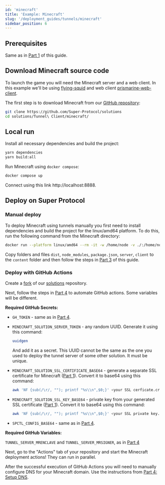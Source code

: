 ```yaml
---
id: 'minecraft'
title: 'Example: Minecraft'
slug: '/deployment_guides/tunnels/minecraft'
sidebar_position: 6
---
```


## Prerequisites

Same as in [Part 1](/developers/deployment_guides/tunnels/preparing) of this guide.

## Download Minecraft source code

To launch the game you will need the Minecraft server and a web client.
In this example we'll be using [flying-squid](https://github.com/PrismarineJS/flying-squid) and web client [prismarine-web-client](https://github.com/PrismarineJS/prismarine-web-client).

The first step is to download Minecraft from our [GitHub repository](https://github.com/Super-Protocol/solutions/tree/main/Tunnel%20Client/minecraft):

```bash
git clone https://github.com/Super-Protocol/solutions
cd solutions/Tunnel\ Client/minecraft/
```

## Local run

Install all necessary dependencies and build the project:

```bash
yarn dependencies
yarn build:all
```

Run Minecraft using `docker compose`:

```bash
docker compose up
```

Connect using this link http://localhost:8888.

## Deploy on Super Protocol

### Manual deploy

To deploy Minecraft using tunnels manually you first need to install dependencies and build the project for the linux/amd64 platform. To do this, run the following command from the Minecraft directory:

```bash
docker run --platform linux/amd64 --rm -it -w /home/node -v ./:/home/node node:16-buster yarn dependencies && yarn build:all
```

Copy folders and files `dist`, `node_modules`, `package.json`, `server`, `client` to the `content` folder and then follow the steps in [Part 3](/developers/deployment_guides/tunnels/manual_run) of this guide.



### Deploy with GitHub Actions

Create a [fork](https://docs.github.com/en/get-started/quickstart/fork-a-repo) of our [solutions](https://github.com/Super-Protocol/solutions) repository.

Next, follow the steps in [Part 4](/developers/deployment_guides/tunnels/repo#preparing-secrets-and-variables) to automate GitHub actions. Some variables will be different.

**Required GitHub Secrets:**

- `GH_TOKEN` - same as in [Part 4](/developers/deployment_guides/tunnels/repo#preparing-secrets-and-variables).

- `MINECRAFT_SOLUTION_SERVER_TOKEN` - any random UUID. Generate it using this command:

  ```bash
  uuidgen
  ```

  And add it as a secret. This UUID cannot be the same as the one you used to deploy the tunnel server of some other solution. It must be unique.

- `MINECRAFT_SOLUTION_SSL_CERTIFICATE_BASE64` - generate a separate SSL certificate for Minecraft ([Part 1](/developers/deployment_guides/tunnels/preparing#generating-ssl-certificate)). Convert it to base64 using this command:

  ```bash
  awk 'NF {sub(/\r/, ""); printf "%s\\n",$0;}' <your SSL cerficate.crt> | base64
  ```

- `MINECRAFT_SOLUTION_SSL_KEY_BASE64` - private key from your generated SSL certificate ([Part 1](/developers/deployment_guides/tunnels/preparing#generating-ssl-certificate)). Convert it to base64 using this command:

  ```bash
  awk 'NF {sub(/\r/, ""); printf "%s\\n",$0;}' <your SSL private key.pem> | base64
  ```

- `SPCTL_CONFIG_BASE64` - same as in [Part 4](/developers/deployment_guides/tunnels/repo#preparing-secrets-and-variables).

**Required GitHub Variables:**

`TUNNEL_SERVER_MRENCLAVE` and `TUNNEL_SERVER_MRSIGNER`, as in [Part 4](/developers/deployment_guides/tunnels/repo#preparing-secrets-and-variables)

Next, go to the "Actions" tab of your repository and start the Minecraft deployment actions! They can run in parallel.

After the successful execution of GitHub Actions you will need to manually configure DNS for your Minecraft domain. Use the instructions from [Part 4: Setup DNS](/developers/deployment_guides/tunnels/repo#setup-dns).

